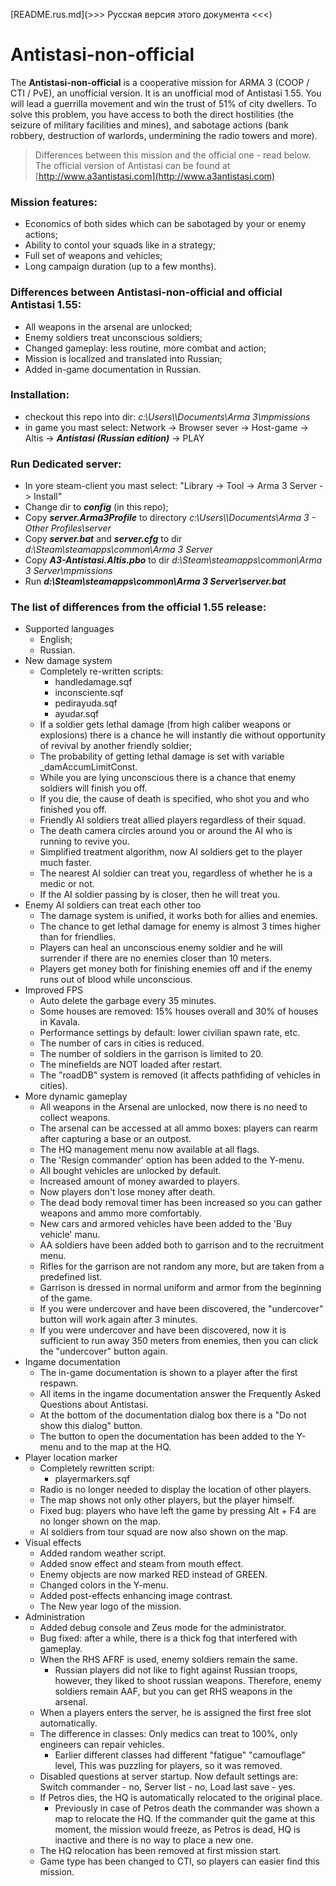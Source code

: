 [README.rus.md](>>> Русская версия этого документа <<<)

# Antistasi-non-official
The **Antistasi-non-official** is a cooperative mission for ARMA 3 (COOP / CTI / PvE), an unofficial version. It is an unofficial mod of Antistasi 1.55.
You will lead a guerrilla movement and win the trust of 51% of city dwellers. To solve this problem, you have access to both the direct hostilities (the seizure of military facilities and mines), and sabotage actions (bank robbery, destruction of warlords, undermining the radio towers and more).

> Differences between this mission and the official one - read below.
The official version of Antistasi can be found at [http://www.a3antistasi.com](http://www.a3antistasi.com)

### Mission features:
- Economics of both sides which can be sabotaged by your or enemy actions;
- Ability to contol your squads like in a strategy;
- Full set of weapons and vehicles;
- Long campaign duration (up to a few months).

### Differences between **Antistasi-non-official** and official Antistasi 1.55:
- All weapons in the arsenal are unlocked;
- Enemy soldiers treat unconscious soldiers;
- Changed gameplay: less routine, more combat and action;
- Mission is localized and translated into Russian;
- Added in-game documentation in Russian.

### Installation:
- checkout this repo into dir:
*c:\Users\\<User>\Documents\Arma 3\mpmissions*
- in game you mast select:
Network -> Browser sever -> Host-game -> Altis ->
**_Antistasi (Russian edition)_** -> PLAY

### Run Dedicated server:
- In yore steam-client you mast select:
"Library -> Tool -> Arma 3 Server -> Install"
- Change dir to **_config_** (in this repo);
- Copy **_server.Arma3Profile_** to directory
*c:\Users\\<User>\Documents\Arma 3 - Other Profiles\server*
- Copy **_server.bat_** and **_server.cfg_** to dir
*d:\Steam\steamapps\common\Arma 3 Server*
- Copy **_A3-Antistasi.Altis.pbo_** to dir
*d:\Steam\steamapps\common\Arma 3 Server\mpmissions*
- Run **_d:\Steam\steamapps\common\Arma 3 Server\server.bat_**

### The list of differences from the official 1.55 release:
- Supported languages
	- English;
	- Russian.
- New damage system
	- Completely re-written scripts:
		- handledamage.sqf
		- inconsciente.sqf
		- pedirayuda.sqf
		- ayudar.sqf
	- If a soldier gets lethal damage (from high caliber weapons or explosions) there is a chance he will instantly die without opportunity of revival by another friendly soldier;
	- The probability of getting lethal damage is set with variable _damAccumLimitConst.
	- While you are lying unconscious there is a chance that enemy soldiers will finish you off.
	- If you die, the cause of death is specified, who shot you and who finished you off.
	- Friendly AI soldiers treat allied players regardless of their squad.
	- The death camera circles around you or around the AI who is running to revive you.
	- Simplified treatment algorithm, now AI soldiers get to the player much faster.
	- The nearest AI soldier can treat you, regardless of whether he is a medic or not.
	- If the AI soldier passing by is closer, then he will treat you.
- Enemy AI soldiers can treat each other too
	- The damage system is unified, it works both for allies and enemies.
	- The chance to get lethal damage for enemy is almost 3 times higher than for friendlies.
	- Players can heal an unconscious enemy soldier and he will surrender if there are no enemies closer than 10 meters.
	- Players get money both for finishing enemies off and if the enemy runs out of blood while unconscious.
- Improved FPS
	- Auto delete the garbage every 35 minutes.
	- Some houses are removed: 15% houses overall and 30% of houses in Kavala.
	- Performance settings by default: lower civilian spawn rate, etc.
	- The number of cars in cities is reduced.
	- The number of soldiers in the garrison is limited to 20.
	- The minefields are NOT loaded after restart.
	- The "roadDB" system is removed (it affects pathfiding of vehicles in cities).
- More dynamic gameplay
	- All weapons in the Arsenal are unlocked, now there is no need to collect weapons.
	- The arsenal can be accessed at all ammo boxes: players can rearm after capturing a base or an outpost.
	- The HQ management menu now available at all flags.
	- The 'Resign commander' option has been added to the Y-menu.
	- All bought vehicles are unlocked by default.
	- Increased amount of money awarded to players.
	- Now players don't lose money after death.
	- The dead body removal timer has been increased so you can gather weapons and ammo more comfortably.
	- New cars and armored vehicles have been added to the 'Buy vehicle' manu.
	- AA soldiers have been added both to garrison and to the recruitment menu.
	- Rifles for the garrison are not random any more, but are taken from a predefined list.
	- Garrison is dressed in normal uniform and armor from the beginning of the game.
	- If you were undercover and have been discovered, the "undercover" button will work again after 3 minutes.
	- If you were undercover and have been discovered, now it is sufficient to run away 350 meters from enemies, then you can click the "undercover" button again.
- Ingame documentation
	- The in-game documentation is shown to a player after the first respawn.
	- All items in the ingame documentation answer the Frequently Asked Questions about Antistasi.
	- At the bottom of the documentation dialog box there is a "Do not show this dialog" button.
	- The button to open the documentation has been added to the Y-menu and to the map at the HQ.
- Player location marker
	- Completely rewritten script:
		- playermarkers.sqf
	- Radio is no longer needed to display the location of other players.
	- The map shows not only other players, but the player himself.
	- Fixed bug: players who have left the game by pressing Alt + F4 are no longer shown on the map.
	- AI soldiers from tour squad are now also shown on the map.
- Visual effects
	- Added random weather script.
	- Added snow effect and steam from mouth effect.
	- Enemy objects are now marked RED instead of GREEN.
	- Changed colors in the Y-menu.
	- Added post-effects enhancing image contrast.
	- The New year logo of the mission.
- Administration
	- Added debug console and Zeus mode for the administrator.
	- Bug fixed: after a while, there is a thick fog that interfered with gameplay.
	- When the RHS AFRF is used, enemy soldiers remain the same.
		- Russian players did not like to fight against Russian troops, however, they liked to shoot russian weapons. Therefore, enemy soldiers remain AAF, but you can get RHS weapons in the arsenal.
	- When a players enters the server, he is assigned the first free slot automatically.
	- The difference in classes: Only medics can treat to 100%, only engineers can repair vehicles.
		- Earlier different classes had different "fatigue" "camouflage" level, This was puzzling for players, so it was removed.
	- Disabled questions at server startup. Now default settings are: Switch commander - no, Server list - no, Load last save - yes.
	- If Petros dies, the HQ is automatically relocated to the original place.
		- Previously in case of Petros death the commander was shown a map to relocate the HQ. If the commander quit the game at this moment, the mission would freeze, as Petros is dead, HQ is inactive and there is no way to place a new one.
	- The HQ relocation has been removed at first mission start.
	- Game type has been changed to CTI, so players can easier find this mission.